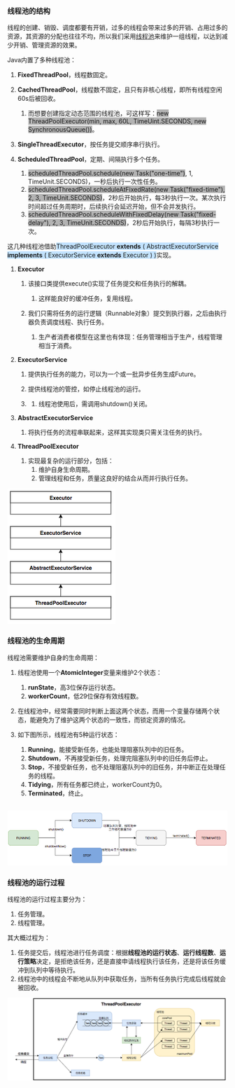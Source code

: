 ### 线程池的结构

线程的创建、销毁、调度都要有开销，过多的线程会带来过多的开销、占用过多的资源，其资源的分配也往往不均，所以我们采用[线程池](https://tech.meituan.com/2020/04/02/java-pooling-pratice-in-meituan.html)来维护一组线程，以达到减少开销、管理资源的效果。

Java内置了多种线程池：

1. **FixedThreadPool**，线程数固定。

2. **CachedThreadPool**，线程数不固定，且只有非核心线程，即所有线程空闲60s后被回收。

   1. 而想要创建指定动态范围的线程池，可这样写：<span style=background:#b3b3b3>new ThreadPoolExecutor(min, max, 60L, TimeUint.SECONDS, new SynchronousQueue())</span>。

4. **SingleThreadExecutor**，按任务提交顺序串行执行。

4. **ScheduledThreadPool**，定期、间隔执行多个任务。

   1. <span style=background:#b3b3b3>scheduledThreadPool.schedule(new Task("one-time")</span>, 1, TimeUnit.SECONDS)，一秒后执行一次性任务。
   2. <span style=background:#b3b3b3>scheduledThreadPool.scheduleAtFixedRate(new Task("fixed-time"), 2, 3, TimeUnit.SECONDS)</span>，2秒后开始执行，每3秒执行一次。某次执行时间超过任务周期时，后续执行会延迟开始，但不会并发执行。
   3. <span style=background:#b3b3b3>scheduledThreadPool.scheduleWithFixedDelay(new Task("fixed-delay"), 2, 3, TimeUnit.SECONDS)</span>，2秒后开始执行，每隔3秒执行一次。

这几种线程池借助<span style=background:#c2e2ff>ThreadPoolExecutor **extends** ( AbstractExecutorService **implements** ( ExecutorService **extends** Executor ) )</span>实现。

1. **Executor**

   1. 该接口类提供execute()实现了任务提交和任务执行的解耦。
      1. 这样能良好的缓冲任务，复用线程。

   3. 我们只需将任务的运行逻辑（Runnable对象）提交到执行器，之后由执行器负责调度线程、执行任务。

      1. 生产者消费者模型在这里也有体现：任务管理相当于生产，线程管理相当于消费。

2. **ExecutorService**

   1. 提供执行任务的能力，可以为一个或一批异步任务生成Future。
   2. 提供线程池的管控，如停止线程池的运行。

   3. 1. 线程池使用后，需调用shutdown()关闭。

3. **AbstractExecutorService**

   1. 将执行任务的流程串联起来，这样其实现类只需关注任务的执行。

4. **ThreadPoolExecutor**

   1. 实现最复杂的运行部分，包括：
      1. 维护自身生命周期。
      2. 管理线程和任务，质量这良好的结合从而并行执行任务。

![image](../images/2/thread-pool-class-uml.png)



### 线程池的生命周期

线程池需要维护自身的生命周期：

1. 线程池使用一个**AtomicInteger**变量来维护2个状态：

   1. **runState**，高3位保存运行状态。
   2. **workerCount**，低29位保存有效线程数。

3. 在线程池中，经常需要同时判断上面这两个状态，而用一个变量存储两个状态，能避免为了维护这两个状态的一致性，而锁定资源的情况。

3. 如下图所示，线程池有5种运行状态：

   1. **Running**，能接受新任务，也能处理阻塞队列中的旧任务。
   2. **Shutdown**，不再接受新任务，处理完阻塞队列中的旧任务后停止。
   3. **Stop**，不接受新任务，也不处理阻塞队列中的旧任务，并中断正在处理任务的线程。
   4. **Tidying**，所有任务都已终止，workerCount为0。
   5. **Terminated**，终止。         

​    ![img](../images/2/thread-pool-state.png)



### 线程池的运行过程

线程池的运行过程主要分为：

1. 任务管理。
2. 线程管理。

其大概过程为：

1. 任务提交后，线程池进行任务调度：根据**线程池的运行状态**、**运行线程数**、**运行策略**决定，是拒绝该任务，还是直接申请线程执行该任务，还是将该任务缓冲到队列中等待执行。
2. 线程池中的线程会不断地从队列中获取任务，当所有任务执行完成后线程就会被回收。

![image](../images/2/thread-pool-operation-process.png)
